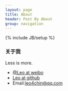 ```yaml
---
layout: page
title: About
header: Post By About
group: navigation
---
```

{% include JB/setup %}

### 关于我


Less is more.



* [@Leo at weibo][1]
* [Leo at github][2]
* Email:[leo4chin@qq.com][3]


[1]: http://weibo.com/hnrain
[2]: http://github.com/hnrainll
[3]: mailto:leo4chin@qq.com


